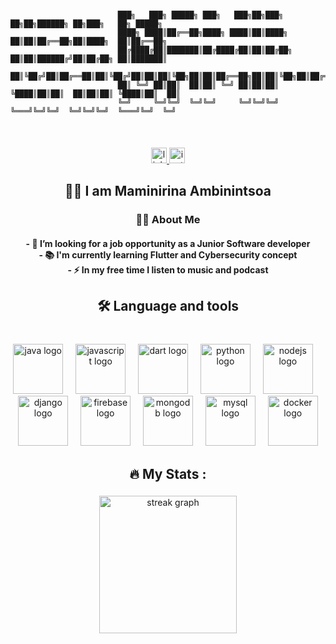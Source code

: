 ```

                        ███╗   ███╗ █████╗ ███╗   ███╗██╗███╗   ██╗██╗██████╗ ██╗███╗   ██╗ █████╗ 
                        ████╗ ████║██╔══██╗████╗ ████║██║████╗  ██║██║██╔══██╗██║████╗  ██║██╔══██╗
                        ██╔████╔██║███████║██╔████╔██║██║██╔██╗ ██║██║██████╔╝██║██╔██╗ ██║███████║
                        ██║╚██╔╝██║██╔══██║██║╚██╔╝██║██║██║╚██╗██║██║██╔══██╗██║██║╚██╗██║██╔══██║
                        ██║ ╚═╝ ██║██║  ██║██║ ╚═╝ ██║██║██║ ╚████║██║██║  ██║██║██║ ╚████║██║  ██║
                        ╚═╝     ╚═╝╚═╝  ╚═╝╚═╝     ╚═╝╚═╝╚═╝  ╚═══╝╚═╝╚═╝  ╚═╝╚═╝╚═╝  ╚═══╝╚═╝  ╚═╝
                                                                                     
                                                                                                 
```
###

<div align="center">
  <a href="https://linkedin.com/in/maminirinaambinintsoa" target="_blank">
    <img src="https://img.shields.io/static/v1?message=LinkedIn&logo=linkedin&label=&color=0077B5&logoColor=white&labelColor=&style=for-the-badge" height="25" alt="linkedin logo"  />
  </a>
  <a href="https://instagram.com/littletopg_" target="_blank">
    <img src="https://img.shields.io/static/v1?message=Instagram&logo=instagram&label=&color=E4405F&logoColor=white&labelColor=&style=for-the-badge" height="25" alt="instagram logo"  />
  </a>
</div>

###

<h2 align="center">🖖🏽 I am Maminirina Ambinintsoa</h2>

###

<h3 align="center">👩‍💻  About Me</h3> <h4 align='center'>- 🔭 I’m looking for a job opportunity as a Junior Software developer<br>- 📚 I'm currently learning Flutter and Cybersecurity concept<br>- ⚡ In my free time I listen to music and podcast</h4>

###

<h2 align="center">🛠 Language and tools</h2>

###

<br clear="both">

<div align="center">
  <img src="https://cdn.jsdelivr.net/gh/devicons/devicon/icons/java/java-original.svg" height="80" alt="java logo"  />
  <img width="12" />
  <img src="https://cdn.jsdelivr.net/gh/devicons/devicon/icons/javascript/javascript-original.svg" height="80" alt="javascript logo"  />
  <img width="12" />
  <img src="https://cdn.jsdelivr.net/gh/devicons/devicon/icons/dart/dart-original.svg" height="80" alt="dart logo"  />
  <img width="12" />
  <img src="https://cdn.jsdelivr.net/gh/devicons/devicon/icons/python/python-original.svg" height="80" alt="python logo"  />
  <img width="12" />
  <img src="https://cdn.jsdelivr.net/gh/devicons/devicon/icons/nodejs/nodejs-original.svg" height="80" alt="nodejs logo"  />
  <img width="12" />
  <img src="https://cdn.jsdelivr.net/gh/devicons/devicon/icons/django/django-plain.svg" height="80" alt="django logo"  />
  <img width="12" />
  <img src="https://cdn.jsdelivr.net/gh/devicons/devicon/icons/firebase/firebase-plain-wordmark.svg" height="80" alt="firebase logo"  />
  <img width="12" />
  <img src="https://cdn.jsdelivr.net/gh/devicons/devicon/icons/mongodb/mongodb-original.svg" height="80" alt="mongodb logo"  />
  <img width="12" />
  <img src="https://cdn.jsdelivr.net/gh/devicons/devicon/icons/mysql/mysql-original.svg" height="80" alt="mysql logo"  />
  <img width="12" />
  <img src="https://cdn.jsdelivr.net/gh/devicons/devicon/icons/docker/docker-plain-wordmark.svg" height="80" alt="docker logo"  />
</div>

###

<h2 align="center">🔥   My Stats :</h2>

###

<div align="center">
  <img src="https://streak-stats.demolab.com?user=AmbiNtsoah&locale=en&mode=daily&theme=dark&hide_border=false&border_radius=5&order=3" height="220" alt="streak graph"  />
</div>

###
